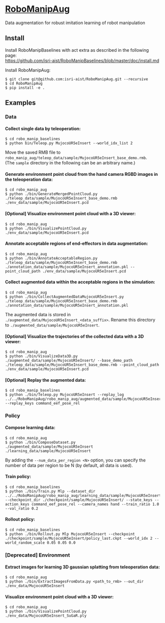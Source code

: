 # [RoboManipAug](https://github.com/isri-aist/RoboManipAug)
Data augmentation for robust imitation learning of robot manipulation

## Install
Install RoboManipBaselines with act extra as described in the following page:  
https://github.com/isri-aist/RoboManipBaselines/blob/master/doc/install.md

Install RoboManipAug:
```console
$ git clone git@github.com:isri-aist/RoboManipAug.git --recursive
$ cd RoboManipAug
$ pip install -e .
```

## Examples
### Data
#### Collect single data by teleoperation:
```console
$ cd robo_manip_baselines
$ python bin/Teleop.py MujocoUR5eInsert --world_idx_list 2
```

Move the saved RMB file to `robo_manip_aug/teleop_data/sample/MujocoUR5eInsert_base_demo.rmb`.  
(The `sample` directory in the following can be an arbitrary name.)

#### Generate environment point cloud from the hand camera RGBD images in the teleoperation data:
```console
$ cd robo_manip_aug
$ python ./bin/GenerateMergedPointCloud.py ./teleop_data/sample/MujocoUR5eInsert_base_demo.rmb ./env_data/sample/MujocoUR5eInsert.pcd
```

#### [Optional] Visualize environment point cloud with a 3D viewer:
```console
$ cd robo_manip_aug
$ python ./bin/VisualizePointCloud.py ./env_data/sample/MujocoUR5eInsert.pcd
```

#### Annotate acceptable regions of end-effectors in data augmentation:
```console
$ cd robo_manip_aug
$ python ./bin/AnnotateAcceptableRegion.py ./teleop_data/sample/MujocoUR5eInsert_base_demo.rmb ./annotation_data/sample/MujocoUR5eInsert_annotation.pkl --point_cloud_path ./env_data/sample/MujocoUR5eInsert.pcd
```

#### Collect augmented data within the acceptable regions in the simulation:
```console
$ cd robo_manip_aug
$ python ./bin/CollectAugmentedDataMujocoUR5eInsert.py ./teleop_data/sample/MujocoUR5eInsert_base_demo.rmb ./annotation_data/sample/MujocoUR5eInsert_annotation.pkl
```

The augmented data is stored in `./augmented_data/MujocoUR5eInsert_<data_suffix>`. Rename this directory to `./augmented_data/sample/MujocoUR5eInsert`.

#### [Optional] Visualize the trajectories of the collected data with a 3D viewer:
```console
$ cd robo_manip_aug
$ python ./bin/VisualizeData3D.py ./augmented_data/sample/MujocoUR5eInsert/ --base_demo_path ./teleop_data/sample/MujocoUR5eInsert_base_demo.rmb --point_cloud_path ./env_data/sample/MujocoUR5eInsert.pcd
```

#### [Optional] Replay the augmented data:
```console
$ cd robo_manip_baselines
$ python ./bin/Teleop.py MujocoUR5eInsert --replay_log ../../RoboManipAug/robo_manip_aug/augmented_data/sample/MujocoUR5eInsert/region000/MujocoUR5eInsert_augmented_region000_00.rmb --replay_keys command_eef_pose_rel
```

### Policy
#### Compose learning data:
```console
$ cd robo_manip_aug
$ python ./bin/ComposeDataset.py ./augmented_data/sample/MujocoUR5eInsert ./learning_data/sample/MujocoUR5eInsert
```

By adding the `--num_data_per_region <N>` option, you can specify the number of data per region to be N (by default, all data is used).

#### Train policy:
```console
$ cd robo_manip_baselines
$ python ./bin/Train.py Mlp --dataset_dir ../../RoboManipAug/robo_manip_aug/learning_data/sample/MujocoUR5eInsert/ --checkpoint_dir ./checkpoint/sample/MujocoUR5eInsert/ --state_keys --action_keys command_eef_pose_rel --camera_names hand --train_ratio 1.0 --val_ratio 0.2
```

#### Rollout policy:
```console
$ cd robo_manip_baselines
$ python ./bin/Rollout.py Mlp MujocoUR5eInsert --checkpoint ./checkpoint/sample/MujocoUR5eInsert/policy_last.ckpt --world_idx 2 --world_random_scale 0.05 0.05 0.0
```

### [Deprecated] Environment
#### Extract images for learning 3D gaussian splatting from teleoperation data:
```console
$ cd robo_manip_aug
$ python ./bin/ExtractImagesFromData.py <path_to_rmb> --out_dir ./env_data/MujocoUR5eInsert
```

#### Visualize environment point cloud with a 3D viewer:
```console
$ cd robo_manip_aug
$ python ./bin/VisualizePointCloud.py ./env_data/MujocoUR5eInsert_SuGaR.ply
```
